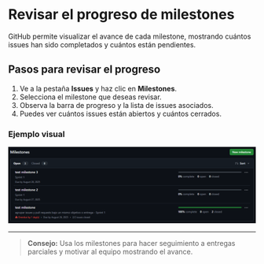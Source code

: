 # Revisar el progreso de milestones

GitHub permite visualizar el avance de cada milestone, mostrando cuántos issues han sido completados y cuántos están pendientes.

## Pasos para revisar el progreso

1. Ve a la pestaña **Issues** y haz clic en **Milestones**.
2. Selecciona el milestone que deseas revisar.
3. Observa la barra de progreso y la lista de issues asociados.
4. Puedes ver cuántos issues están abiertos y cuántos cerrados.

### Ejemplo visual

![Progreso de un milestone](../../assets/milestone/milestone-progress-bar.png)

---

> **Consejo:** Usa los milestones para hacer seguimiento a entregas parciales y motivar al equipo mostrando el avance.
